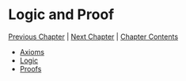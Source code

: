 # Logic and Proof <!-- omit in toc -->

[Previous Chapter][prev] | [Next Chapter][next] | [Chapter Contents][index]

[prev]: ../01numtheory/index
[next]: ../03predicates/index
[index]: ../index

- [Axioms](01axioms)
- [Logic](02logic)
- [Proofs](03proofs)
